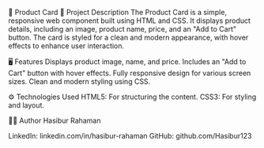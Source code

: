 🛒 Product Card
📖 Project Description
The Product Card is a simple, responsive web component built using HTML and CSS. It displays product details, including an image, product name, price, and an "Add to Cart" button. The card is styled for a clean and modern appearance, with hover effects to enhance user interaction.

🖥️ Features
Displays product image, name, and price.
Includes an "Add to Cart" button with hover effects.
Fully responsive design for various screen sizes.
Clean and modern styling using CSS.

⚙️ Technologies Used
HTML5: For structuring the content.
CSS3: For styling and layout.

🧑‍💻 Author
Hasibur Rahaman

LinkedIn: linkedin.com/in/hasibur-rahaman
GitHub: github.com/Hasibur123
